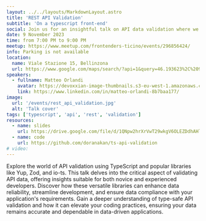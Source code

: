 ```yaml
---
layout: ../../layouts/MarkdownLayout.astro
title: 'REST API Validation'
subtitle: 'On a typescript front-end'
social: Join us for an insightful talk on API data validation where we'll unlock the power of TypeScript along with popular libraries like Yup, Zod, and io-ts. Whether you're a beginner or a seasoned developer, there's something here for you!
date: 9 November 2023
time: from 7:00 PM to 9:00 PM
meetup: https://www.meetup.com/frontenders-ticino/events/296856424/
info: Parking is not available
location:
  name: Viale Stazione 15, Bellinzona
  url: https://www.google.com/maps/search/?api=1&query=46.193623%2C%209.025877
speakers:
  - fullname: Matteo Orlandi
    avatar: https://devoxxian-image-thumbnails.s3-eu-west-1.amazonaws.com/profile-d7960173-61e7-4231-8145-ac7160ba589b.jpeg
    link: https://www.linkedin.com/in/matteo-orlandi-8b7baa177/
image:
  url: '/events/rest_api_validation.jpg'
  alt: 'Talk cover'
tags: ['typescript', 'api', 'rest', 'validation']
resources:
  - name: slides
    url: https://drive.google.com/file/d/1QNpw2hrXrVwT29wkgV6OLEZDdhAHlwTb/view
  - name: code
    url: https://github.com/doranakan/ts-api-validation
# video:
---
```


Explore the world of API validation using TypeScript and popular libraries like Yup, Zod, and io-ts. This talk delves into the critical aspect of validating API data, offering insights suitable for both novice and experienced developers. Discover how these versatile libraries can enhance data reliability, streamline development, and ensure data compliance with your application's requirements. Gain a deeper understanding of type-safe API validation and how it can elevate your coding practices, ensuring your data remains accurate and dependable in data-driven applications.
